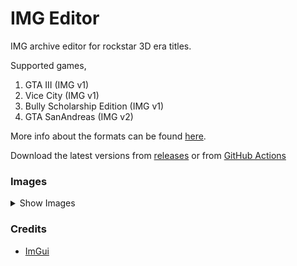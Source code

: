 # IMG Editor

IMG archive editor for rockstar 3D era titles.

Supported games,
1. GTA III  (IMG v1)
2. Vice City  (IMG v1)
3. Bully Scholarship Edition  (IMG v1)
4. GTA SanAndreas  (IMG v2)

More info about the formats can be found [here](https://gtamods.com/wiki/IMG_archive). 

Download the latest versions from [releases](https://github.com/user-grinch/IMGEditor/releases) or from [GitHub Actions](https://github.com/user-grinch/IMGEditor/actions)

### Images
<details>
  <summary>Show Images</summary>
  <img src="https://raw.githubusercontent.com/user-grinch/IMGEditor/master/images/light.png">
  <img src="https://raw.githubusercontent.com/user-grinch/IMGEditor/master/images/dark.png">
</details>

### Credits
- [ImGui](https://github.com/ocornut/imgui)